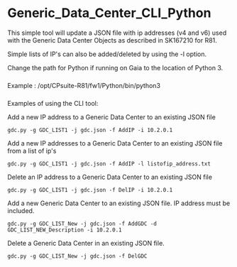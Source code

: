 # Generic_Data_Center_CLI_Python

This simple tool will update a JSON file with ip addresses (v4 and v6) used with the Generic Data Center Objects as described in SK167210 for R81.

Simple lists of IP's can also be added/deleted by using the -l option.

Change the path for Python if running on Gaia to the location of Python 3.
###
Example : /opt/CPsuite-R81/fw1/Python/bin/python3
###
Examples of using the CLI tool:

Add a new IP address to a Generic Data Center to an existing JSON file
```
gdc.py -g GDC_LIST1 -j gdc.json -f AddIP -i 10.2.0.1
```
Add a new IP addresses to a Generic Data Center to an existing JSON file from a list of ip's
```
gdc.py -g GDC_LIST1 -j gdc.json -f AddIP -l listofip_address.txt
```

Delete an IP address to a Generic Data Center to an existing JSON file
```
gdc.py -g GDC_LIST1 -j gdc.json -f DelIP -i 10.2.0.1
```

Add a new Generic Data Center to an existing JSON file.  IP address must be included.
```
gdc.py -g GDC_LIST_New -j gdc.json -f AddGDC -d GDC_LIST_NEW_Description -i 10.2.0.1
```

Delete a Generic Data Center in an existing JSON file. 
```
gdc.py -g GDC_LIST_New -j gdc.json -f DelGDC
```

